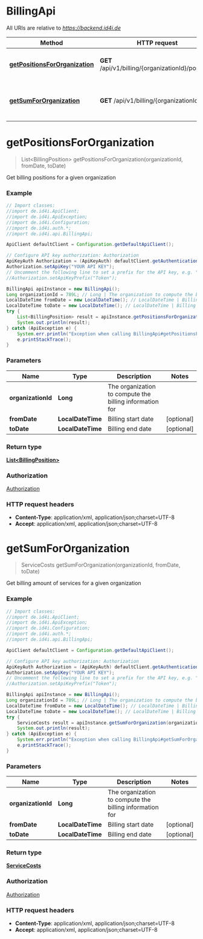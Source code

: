 # BillingApi

All URIs are relative to *https://backend.id4i.de*

Method | HTTP request | Description
------------- | ------------- | -------------
[**getPositionsForOrganization**](BillingApi.md#getPositionsForOrganization) | **GET** /api/v1/billing/{organizationId}/positions | Get billing positions for a given organization
[**getSumForOrganization**](BillingApi.md#getSumForOrganization) | **GET** /api/v1/billing/{organizationId} | Get billing amount of services for a given organization


<a name="getPositionsForOrganization"></a>
# **getPositionsForOrganization**
> List&lt;BillingPosition&gt; getPositionsForOrganization(organizationId, fromDate, toDate)

Get billing positions for a given organization

### Example
```java
// Import classes:
//import de.id4i.ApiClient;
//import de.id4i.ApiException;
//import de.id4i.Configuration;
//import de.id4i.auth.*;
//import de.id4i.api.BillingApi;

ApiClient defaultClient = Configuration.getDefaultApiClient();

// Configure API key authorization: Authorization
ApiKeyAuth Authorization = (ApiKeyAuth) defaultClient.getAuthentication("Authorization");
Authorization.setApiKey("YOUR API KEY");
// Uncomment the following line to set a prefix for the API key, e.g. "Token" (defaults to null)
//Authorization.setApiKeyPrefix("Token");

BillingApi apiInstance = new BillingApi();
Long organizationId = 789L; // Long | The organization to compute the billing information for
LocalDateTime fromDate = new LocalDateTime(); // LocalDateTime | Billing start date
LocalDateTime toDate = new LocalDateTime(); // LocalDateTime | Billing end date
try {
    List<BillingPosition> result = apiInstance.getPositionsForOrganization(organizationId, fromDate, toDate);
    System.out.println(result);
} catch (ApiException e) {
    System.err.println("Exception when calling BillingApi#getPositionsForOrganization");
    e.printStackTrace();
}
```

### Parameters

Name | Type | Description  | Notes
------------- | ------------- | ------------- | -------------
 **organizationId** | **Long**| The organization to compute the billing information for |
 **fromDate** | **LocalDateTime**| Billing start date | [optional]
 **toDate** | **LocalDateTime**| Billing end date | [optional]

### Return type

[**List&lt;BillingPosition&gt;**](BillingPosition.md)

### Authorization

[Authorization](../README.md#Authorization)

### HTTP request headers

 - **Content-Type**: application/xml, application/json;charset=UTF-8
 - **Accept**: application/xml, application/json;charset=UTF-8

<a name="getSumForOrganization"></a>
# **getSumForOrganization**
> ServiceCosts getSumForOrganization(organizationId, fromDate, toDate)

Get billing amount of services for a given organization

### Example
```java
// Import classes:
//import de.id4i.ApiClient;
//import de.id4i.ApiException;
//import de.id4i.Configuration;
//import de.id4i.auth.*;
//import de.id4i.api.BillingApi;

ApiClient defaultClient = Configuration.getDefaultApiClient();

// Configure API key authorization: Authorization
ApiKeyAuth Authorization = (ApiKeyAuth) defaultClient.getAuthentication("Authorization");
Authorization.setApiKey("YOUR API KEY");
// Uncomment the following line to set a prefix for the API key, e.g. "Token" (defaults to null)
//Authorization.setApiKeyPrefix("Token");

BillingApi apiInstance = new BillingApi();
Long organizationId = 789L; // Long | The organization to compute the billing information for
LocalDateTime fromDate = new LocalDateTime(); // LocalDateTime | Billing start date
LocalDateTime toDate = new LocalDateTime(); // LocalDateTime | Billing end date
try {
    ServiceCosts result = apiInstance.getSumForOrganization(organizationId, fromDate, toDate);
    System.out.println(result);
} catch (ApiException e) {
    System.err.println("Exception when calling BillingApi#getSumForOrganization");
    e.printStackTrace();
}
```

### Parameters

Name | Type | Description  | Notes
------------- | ------------- | ------------- | -------------
 **organizationId** | **Long**| The organization to compute the billing information for |
 **fromDate** | **LocalDateTime**| Billing start date | [optional]
 **toDate** | **LocalDateTime**| Billing end date | [optional]

### Return type

[**ServiceCosts**](ServiceCosts.md)

### Authorization

[Authorization](../README.md#Authorization)

### HTTP request headers

 - **Content-Type**: application/xml, application/json;charset=UTF-8
 - **Accept**: application/xml, application/json;charset=UTF-8

